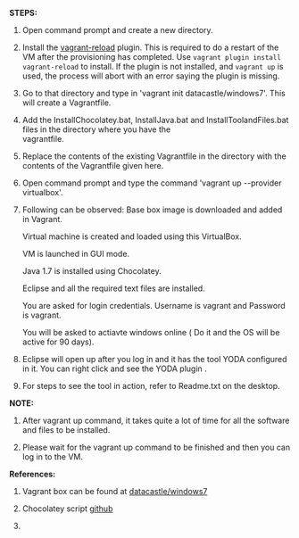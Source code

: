 **STEPS:**

1. Open command prompt and create a new directory.

2. Install the [vagrant-reload](https://github.com/aidanns/vagrant-reload) plugin. This is required to do a restart of the VM after the provisioning has completed. Use `vagrant plugin install vagrant-reload` to install. If the plugin is not installed, and `vagrant up` is used, the process will abort with an error saying the plugin is missing. 


3. Go to that directory and type in 'vagrant init datacastle/windows7'. This will create a Vagrantfile.

4. Add the InstallChocolatey.bat, InstallJava.bat and InstallToolandFiles.bat files in the directory where you have the    
   vagrantfile.

5. Replace the contents of the existing Vagrantfile in the directory with the contents of the Vagrantfile given here.

6. Open command prompt and type the command 'vagrant up --provider virtualbox'.

7. Following can be observed:
    Base box image is downloaded and added in Vagrant.
    
    Virtual machine is created and loaded using this VirtualBox.
    
    VM is launched in GUI mode.
    
    Java 1.7 is installed using Chocolatey.
    
    Eclipse and all the required text files are installed.
  
    You are asked for login credentials. Username is vagrant and Password is vagrant.
    
    You will be asked to actiavte windows online ( Do it and the OS will be active for 90 days).

8. Eclipse will open up after you log in and it has the tool YODA configured in it. You can right click and see the YODA        plugin .

9. For steps to see the tool in action, refer to Readme.txt on the desktop.

**NOTE:**
1. After vagrant up command, it takes quite a lot of time for all the software and files to be installed.

2. Please wait for the vagrant up command to be finished and then you can log in to the VM.


**References:**
  1. Vagrant box can be found at [datacastle/windows7](https://atlas.hashicorp.com/datacastle/boxes/windows7)

  2. Chocolatey script [github](https://github.com/chocolatey/choco/wiki/Installation#command-line)
  
  3. 

